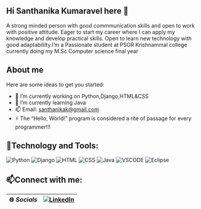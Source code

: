 ## Hi Santhanika Kumaravel here 👋

A strong minded person with good commmunication skills and open to work with positive attitude. Eager to start my career where I can apply my knowledge and  develop practical skills. Open to learn new technology with good adaptabililty.I’m a Passionate student at PSGR Krishnammal college currently doing my M.Sc Computer science final year

## About me
Here are some ideas to get you started:
- 🔭 I’m currently working on Python,Django,HTML&CSS
- 🌱 I’m currently learning  Java
- 📫 Email: santhanikak@gmail.com
- ⚡ The “Hello, World!” program is considered a rite of passage for every programmer!!!

  
## 🚀Technology and Tools:
![Python](https://img.shields.io/badge/Python-blue?style=for-the-badge&logo=Python)
![Django](https://img.shields.io/badge/Django-green?style=for-the-badge&logo=Django)
![HTML](https://img.shields.io/badge/HTML-yellow?style=for-the-badge&logo=HTML)
![CSS](https://img.shields.io/badge/CSS-orange?style=for-the-badge&logo=CSS)
![Java](https://img.shields.io/badge/Java-purple?style=for-the-badge&logo=JAVA)
![VSCODE](https://img.shields.io/badge/vscode-red?style=for-the-badge&logo=vscode)
![Eclipse](https://img.shields.io/badge/Eclipse-grey?style=for-the-badge&logo=eclipse)


## 📫Connect with me:
| 🌐 *Socials* | [![LinkedIn](https://img.shields.io/badge/LINKEDIN-CONNECT-blue?style=for-the-badge&logo=linkedin)](https://www.linkedin.com/in/santhanika-kumaravel) |
|---------------|----------------------------------------------------------------------------------------------------------------------------------|




